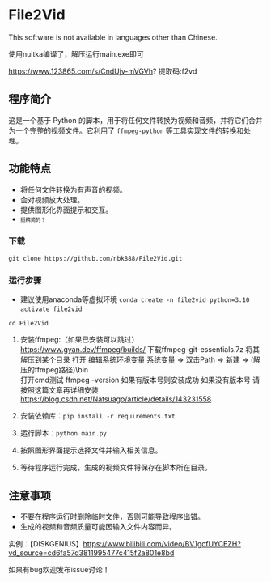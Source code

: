 # File2Vid
This software is not available in languages other than Chinese.

使用nuitka编译了，解压运行main.exe即可

https://www.123865.com/s/CndUjv-mVGVh?
提取码:f2vd

## 程序简介
 这是一个基于 Python 的脚本，用于将任何文件转换为视频和音频，并将它们合并为一个完整的视频文件。它利用了 `ffmpeg-python` 等工具实现文件的转换和处理。

## 功能特点
- 将任何文件转换为有声音的视频。
- 会对视频放大处理。
- 提供图形化界面提示和交互。
- <font size="1">挺精简的？</font>

### 下载
`git clone https://github.com/nbk888/File2Vid.git`


### 运行步骤
- 建议使用anaconda等虚拟环境
`conda create -n file2vid python=3.10`
`activate file2vid`

`cd File2Vid`

1. 安装ffmpeg:（如果已安装可以跳过）
https://www.gyan.dev/ffmpeg/builds/ 下载ffmpeg-git-essentials.7z
将其解压到某个目录
打开 编辑系统环境变量 系统变量 => 双击Path => 新建 => (解压的ffmpeg路径)\bin\
打开cmd测试 ffmpeg -version 如果有版本号则安装成功
如果没有版本号 请按照这篇文章再详细安装 https://blog.csdn.net/Natsuago/article/details/143231558


1. 安装依赖库：`pip install -r requirements.txt` 
2. 运行脚本：``python main.py``
3. 按照图形界面提示选择文件并输入相关信息。
4. 等待程序运行完成，生成的视频文件将保存在脚本所在目录。

## 注意事项
- 不要在程序运行时删除临时文件，否则可能导致程序出错。
- 生成的视频和音频质量可能因输入文件内容而异。

实例：【DISKGENIUS】https://www.bilibili.com/video/BV1gcfUYCEZH?vd_source=cd6fa57d3811995477c415f2a801e8bd

如果有bug欢迎发布issue讨论！    
